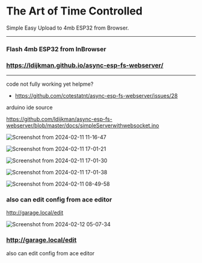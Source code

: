 
# The Art of Time Controlled

Simple Easy Upload to 4mb ESP32 from Browser.

--- 

### Flash 4mb ESP32 from InBrowser

### https://ldijkman.github.io/async-esp-fs-webserver/

---

code not fully working yet
helpme?

- https://github.com/cotestatnt/async-esp-fs-webserver/issues/28

arduino ide source

https://github.com/ldijkman/async-esp-fs-webserver/blob/master/docs/simpleServerwithwebsocket.ino


![Screenshot from 2024-02-11 11-16-47](https://github.com/ldijkman/async-esp-fs-webserver/assets/45427770/607b52b9-51d9-41c2-8d0a-fd53413513da)


![Screenshot from 2024-02-11 17-01-21](https://github.com/ldijkman/async-esp-fs-webserver/assets/45427770/7a397514-bb32-4ce3-920f-a75252986527)


![Screenshot from 2024-02-11 17-01-30](https://github.com/ldijkman/async-esp-fs-webserver/assets/45427770/bbd9ac93-9a0c-4f44-a767-e9a7633c88aa)

![Screenshot from 2024-02-11 17-01-38](https://github.com/ldijkman/async-esp-fs-webserver/assets/45427770/c0bbf158-2975-42b5-9f90-b8e7d4b3e5cc)

![Screenshot from 2024-02-11 08-49-58](https://github.com/ldijkman/async-esp-fs-webserver/assets/45427770/6a2095b5-aa0f-4a00-99d2-d497e0caa839)


### also can edit config from ace editor
http://garage.local/edit

![Screenshot from 2024-02-12 05-07-34](https://github.com/ldijkman/async-esp-fs-webserver/assets/45427770/8b023c65-aebe-46e6-98ad-880a15215110)

### http://garage.local/edit
also can edit config from ace editor



